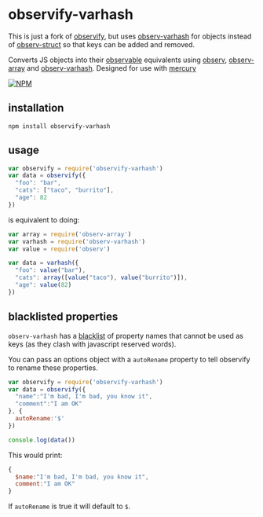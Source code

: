 # observify-varhash

This is just a fork of [observify](https://github.com/maxogden/observify), but uses [observ-varhash](https://github.com/nrw/observ-varhash) for objects instead of [observ-struct](https://github.com/raynos/observ-struct) so that keys can be added and removed.

Converts JS objects into their [observable](https://github.com/raynos/mercury#observ) equivalents using [observ](https://github.com/Raynos/observ), [observ-array](https://github.com/Raynos/observ-array) and [observ-varhash](https://github.com/nrw/observ-varhash). Designed for use with [mercury](https://github.com/raynos/mercury)

[![NPM](https://nodei.co/npm/observify-varhash.png?global=true)](https://nodei.co/npm/observify-varhash/)

## installation

```
npm install observify-varhash
```

## usage

```js
var observify = require('observify-varhash')
var data = observify({
  "foo": "bar",
  "cats": ["taco", "burrito"],
  "age": 82
})
```

is equivalent to doing:

```js
var array = require('observ-array')
var varhash = require('observ-varhash')
var value = require('observ')

var data = varhash({
  "foo": value("bar"),
  "cats": array([value("taco"), value("burrito")]),
  "age": value(82)
})
```

## blacklisted properties

`observ-varhash` has a [blacklist](https://github.com/Raynos/observ-struct/blob/master/index.js) of property names that cannot be used as keys (as they clash with javascript reserved words).

You can pass an options object with a `autoRename` property to tell observify to rename these properties.

```js
var observify = require('observify-varhash')
var data = observify({
  "name":"I'm bad, I'm bad, you know it",
  "comment":"I am OK"
}, {
  autoRename:'$'
})

console.log(data())
```

This would print:

```js
{
  $name:"I'm bad, I'm bad, you know it",
  comment:"I am OK"
}
```

If `autoRename` is true it will default to `$`.
